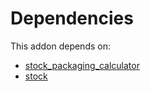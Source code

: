 # Dependencies

This addon depends on:

- [stock_packaging_calculator](https://github.com/bringout/oca-workflow-process)
- [stock](https://github.com/bringout/oca-ocb-warehouse/tree/4c1ff8cb52709f535ff86b9a29fa1cb59fa1c290/odoo-bringout-oca-ocb-stock)
